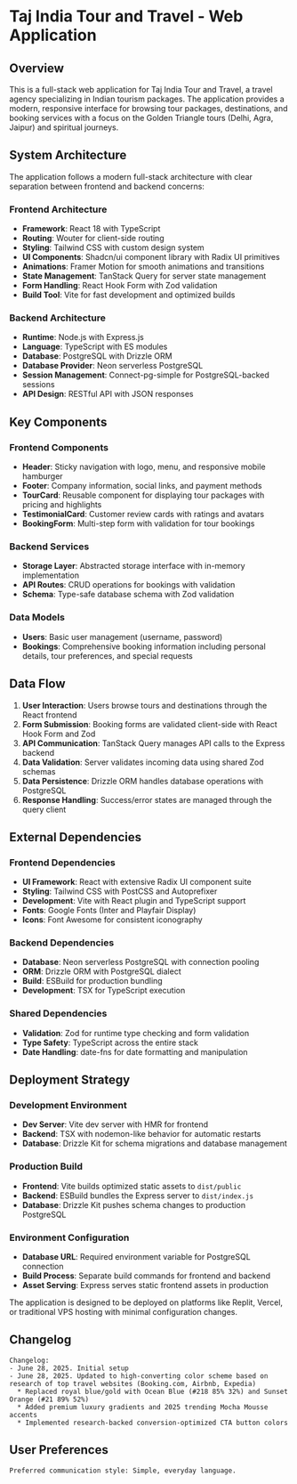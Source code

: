 # Taj India Tour and Travel - Web Application

## Overview

This is a full-stack web application for Taj India Tour and Travel, a travel agency specializing in Indian tourism packages. The application provides a modern, responsive interface for browsing tour packages, destinations, and booking services with a focus on the Golden Triangle tours (Delhi, Agra, Jaipur) and spiritual journeys.

## System Architecture

The application follows a modern full-stack architecture with clear separation between frontend and backend concerns:

### Frontend Architecture
- **Framework**: React 18 with TypeScript
- **Routing**: Wouter for client-side routing
- **Styling**: Tailwind CSS with custom design system
- **UI Components**: Shadcn/ui component library with Radix UI primitives
- **Animations**: Framer Motion for smooth animations and transitions
- **State Management**: TanStack Query for server state management
- **Form Handling**: React Hook Form with Zod validation
- **Build Tool**: Vite for fast development and optimized builds

### Backend Architecture
- **Runtime**: Node.js with Express.js
- **Language**: TypeScript with ES modules
- **Database**: PostgreSQL with Drizzle ORM
- **Database Provider**: Neon serverless PostgreSQL
- **Session Management**: Connect-pg-simple for PostgreSQL-backed sessions
- **API Design**: RESTful API with JSON responses

## Key Components

### Frontend Components
- **Header**: Sticky navigation with logo, menu, and responsive mobile hamburger
- **Footer**: Company information, social links, and payment methods
- **TourCard**: Reusable component for displaying tour packages with pricing and highlights
- **TestimonialCard**: Customer review cards with ratings and avatars
- **BookingForm**: Multi-step form with validation for tour bookings

### Backend Services
- **Storage Layer**: Abstracted storage interface with in-memory implementation
- **API Routes**: CRUD operations for bookings with validation
- **Schema**: Type-safe database schema with Zod validation

### Data Models
- **Users**: Basic user management (username, password)
- **Bookings**: Comprehensive booking information including personal details, tour preferences, and special requests

## Data Flow

1. **User Interaction**: Users browse tours and destinations through the React frontend
2. **Form Submission**: Booking forms are validated client-side with React Hook Form and Zod
3. **API Communication**: TanStack Query manages API calls to the Express backend
4. **Data Validation**: Server validates incoming data using shared Zod schemas
5. **Data Persistence**: Drizzle ORM handles database operations with PostgreSQL
6. **Response Handling**: Success/error states are managed through the query client

## External Dependencies

### Frontend Dependencies
- **UI Framework**: React with extensive Radix UI component suite
- **Styling**: Tailwind CSS with PostCSS and Autoprefixer
- **Development**: Vite with React plugin and TypeScript support
- **Fonts**: Google Fonts (Inter and Playfair Display)
- **Icons**: Font Awesome for consistent iconography

### Backend Dependencies
- **Database**: Neon serverless PostgreSQL with connection pooling
- **ORM**: Drizzle ORM with PostgreSQL dialect
- **Build**: ESBuild for production bundling
- **Development**: TSX for TypeScript execution

### Shared Dependencies
- **Validation**: Zod for runtime type checking and form validation
- **Type Safety**: TypeScript across the entire stack
- **Date Handling**: date-fns for date formatting and manipulation

## Deployment Strategy

### Development Environment
- **Dev Server**: Vite dev server with HMR for frontend
- **Backend**: TSX with nodemon-like behavior for automatic restarts
- **Database**: Drizzle Kit for schema migrations and database management

### Production Build
- **Frontend**: Vite builds optimized static assets to `dist/public`
- **Backend**: ESBuild bundles the Express server to `dist/index.js`
- **Database**: Drizzle Kit pushes schema changes to production PostgreSQL

### Environment Configuration
- **Database URL**: Required environment variable for PostgreSQL connection
- **Build Process**: Separate build commands for frontend and backend
- **Asset Serving**: Express serves static frontend assets in production

The application is designed to be deployed on platforms like Replit, Vercel, or traditional VPS hosting with minimal configuration changes.

## Changelog
```
Changelog:
- June 28, 2025. Initial setup
- June 28, 2025. Updated to high-converting color scheme based on research of top travel websites (Booking.com, Airbnb, Expedia)
  * Replaced royal blue/gold with Ocean Blue (#218 85% 32%) and Sunset Orange (#21 89% 52%)
  * Added premium luxury gradients and 2025 trending Mocha Mousse accents
  * Implemented research-backed conversion-optimized CTA button colors
```

## User Preferences
```
Preferred communication style: Simple, everyday language.
```
